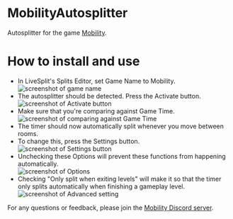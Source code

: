 # MobilityAutosplitter
Autosplitter for the game [Mobility](https://auroriax.itch.io/mobility).

# How to install and use
* In LiveSplit's Splits Editor, set Game Name to Mobility.<br>
![screenshot of game name](https://user-images.githubusercontent.com/60002294/200445053-dc48c0ac-137b-4778-9996-408a7bdb0eb2.png)
* The autosplitter should be detected. Press the Activate button.<br>
![screenshot of Activate button](https://user-images.githubusercontent.com/60002294/200445346-b12109ed-72ea-48a6-82f2-b01df3d81816.png)
* Make sure that you're comparing against Game Time.<br>
![screenshot of comparing against Game Time](https://user-images.githubusercontent.com/60002294/200445543-f9d7954a-ffd5-4aa7-8b7f-e614a619b9d3.png)
* The timer should now automatically split whenever you move between rooms.
* To change this, press the Settings button.<br>
![screenshot of Settings button](https://user-images.githubusercontent.com/60002294/200445764-0967683c-4015-4871-b585-8e0f44da30ce.png)
* Unchecking these Options will prevent these functions from happening automatically.<br>
![screenshot of Options](https://user-images.githubusercontent.com/60002294/200445962-2b6585b0-6a70-45b0-98da-19b7b91e2ca4.png)
* Checking "Only split when exiting levels" will make it so that the timer only splits automatically when finishing a gameplay level.<br>
![screenshot of Advanced setting](https://user-images.githubusercontent.com/60002294/200446040-3e959e7c-1f2b-48a0-bedc-766a7677ac0c.png)

For any questions or feedback, please join the [Mobility Discord server](https://discord.gg/HPSehWU).
